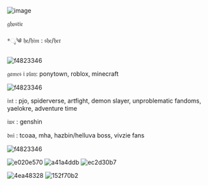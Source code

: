 ![image](https://github.com/easy2deceive/easy2deceive/assets/170835376/7a1060c9-5f8e-4eb9-8d41-a3a7094821a1)

𝔤𝔥𝔬𝔰𝔱𝔦𝔢

*ೃ༄ 𝔥𝔢/𝔥𝔦𝔪 : 𝔰𝔥𝔢/𝔥𝔢𝔯

![f4823346](https://github.com/easy2deceive/easy2deceive/assets/170835376/e869a2e0-f350-48f3-adf3-5783ddd417f9)

𝔤𝔞𝔪𝔢𝔰 𝔦 𝔭𝔩𝔞𝔶: ponytown, roblox, minecraft

![f4823346](https://github.com/easy2deceive/easy2deceive/assets/170835376/e869a2e0-f350-48f3-adf3-5783ddd417f9)

𝔦𝔫𝔱 : pjo, spiderverse, artfight, demon slayer, unproblematic fandoms, yaelokre, adventure time

𝔦𝔴𝔠 : genshin

𝔡𝔫𝔦 : tcoaa, mha, hazbin/helluva boss, vivzie fans

![f4823346](https://github.com/easy2deceive/easy2deceive/assets/170835376/e869a2e0-f350-48f3-adf3-5783ddd417f9)

![e020e570](https://github.com/easy2deceive/easy2deceive/assets/170835376/4653c9a1-e151-4b7c-b719-148795458ff0) ![a41a4ddb](https://github.com/easy2deceive/easy2deceive/assets/170835376/db884639-07bc-49d9-acbe-bf2bbad4511a) ![ec2d30b7](https://github.com/easy2deceive/easy2deceive/assets/170835376/29188afb-8afe-4ad2-9a76-cdf64dbe5176)

![4ea48328](https://github.com/easy2deceive/easy2deceive/assets/170835376/6c59c207-9e62-4ead-ac45-676a3582ceae) ![152f70b2](https://github.com/easy2deceive/easy2deceive/assets/170835376/adae9c70-60be-449d-8c84-1aec2797acb5)
